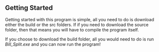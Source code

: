 ## Getting Started

Getting started with this program is simple, all you need to do is download either the build or the src folders.
If if you need to download the source folder, then that means you will have to compile the program itself.

If you choose to download the build folder, all you would need to do is run *Bill_Split.exe* and you can now run the program!